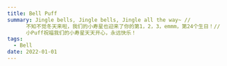 ```yaml
---
title: Bell Puff
summary: Jingle bells, Jingle bells, Jingle all the way~ //
      不知不觉冬天来啦，我们的小寿星也迎来了你的第1，2，3，emmm，第24个生日！//
      小Puff祝福我们的小寿星天天开心，永远快乐！
tags:
  - Bell
date: 2022-01-01
---
```


